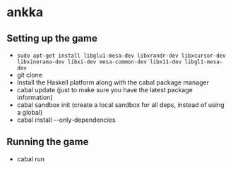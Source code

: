 # ankka

## Setting up the game

- `sudo apt-get install libglu1-mesa-dev libxrandr-dev libxcursor-dev libxinerama-dev libxi-dev mesa-common-dev libx11-dev libgl1-mesa-dev`
- git clone
- Install the Haskell platform along with the cabal package manager
- cabal update (just to make sure you have the latest package information)
- cabal sandbox init (create a local sandbox for all deps, instead of using a global)
- cabal install --only-dependencies

## Running the game

- cabal run
